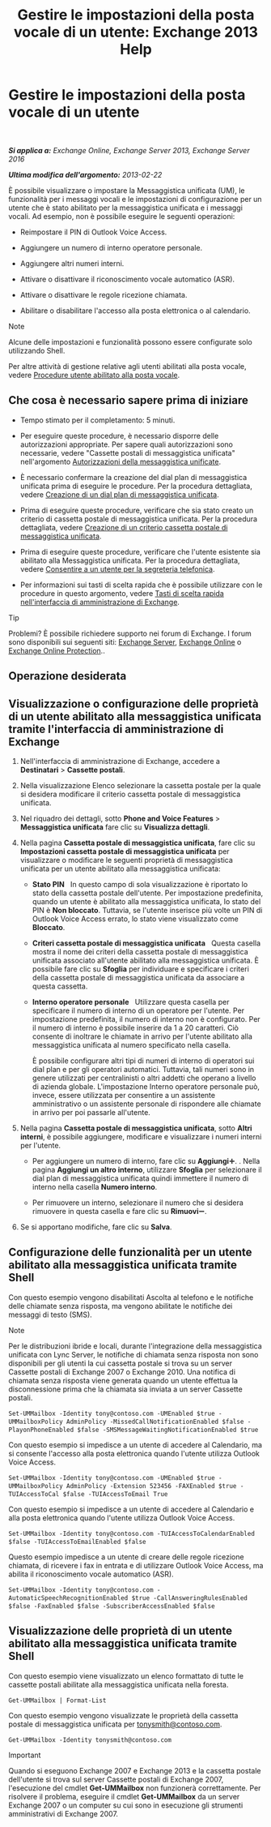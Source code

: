 ﻿---
title: 'Gestire le impostazioni della posta vocale di un utente: Exchange 2013 Help'
TOCTitle: Gestire le impostazioni della posta vocale di un utente
ms:assetid: 73957938-048a-4f9c-bd0f-a3c2c3dcd638
ms:mtpsurl: https://technet.microsoft.com/it-it/library/Aa998851(v=EXCHG.150)
ms:contentKeyID: 50480979
ms.date: 05/22/2018
mtps_version: v=EXCHG.150
ms.translationtype: MT
---

# Gestire le impostazioni della posta vocale di un utente

 

_**Si applica a:** Exchange Online, Exchange Server 2013, Exchange Server 2016_

_**Ultima modifica dell'argomento:** 2013-02-22_

È possibile visualizzare o impostare la Messaggistica unificata (UM), le funzionalità per i messaggi vocali e le impostazioni di configurazione per un utente che è stato abilitato per la messaggistica unificata e i messaggi vocali. Ad esempio, non è possibile eseguire le seguenti operazioni:

  - Reimpostare il PIN di Outlook Voice Access.

  - Aggiungere un numero di interno operatore personale.

  - Aggiungere altri numeri interni.

  - Attivare o disattivare il riconoscimento vocale automatico (ASR).

  - Attivare o disattivare le regole ricezione chiamata.

  - Abilitare o disabilitare l'accesso alla posta elettronica o al calendario.


> [!NOTE]
> Alcune delle impostazioni e funzionalità possono essere configurate solo utilizzando Shell.



Per altre attività di gestione relative agli utenti abilitati alla posta vocale, vedere [Procedure utente abilitato alla posta vocale](voice-mail-enabled-user-procedures-exchange-2013-help.md).

## Che cosa è necessario sapere prima di iniziare

  - Tempo stimato per il completamento: 5 minuti.

  - Per eseguire queste procedure, è necessario disporre delle autorizzazioni appropriate. Per sapere quali autorizzazioni sono necessarie, vedere "Cassette postali di messaggistica unificata" nell'argomento [Autorizzazioni della messaggistica unificate](unified-messaging-permissions-exchange-2013-help.md).

  - È necessario confermare la creazione del dial plan di messaggistica unificata prima di eseguire le procedure. Per la procedura dettagliata, vedere [Creazione di un dial plan di messaggistica unificata](create-a-um-dial-plan-exchange-2013-help.md).

  - Prima di eseguire queste procedure, verificare che sia stato creato un criterio di cassetta postale di messaggistica unificata. Per la procedura dettagliata, vedere [Creazione di un criterio cassetta postale di messaggistica unificata](create-a-um-mailbox-policy-exchange-2013-help.md).

  - Prima di eseguire queste procedure, verificare che l'utente esistente sia abilitato alla Messaggistica unificata. Per la procedura dettagliata, vedere [Consentire a un utente per la segreteria telefonica](enable-a-user-for-voice-mail-exchange-2013-help.md).

  - Per informazioni sui tasti di scelta rapida che è possibile utilizzare con le procedure in questo argomento, vedere [Tasti di scelta rapida nell'interfaccia di amministrazione di Exchange](keyboard-shortcuts-in-the-exchange-admin-center-exchange-online-protection-help.md).


> [!TIP]
> Problemi? È possibile richiedere supporto nei forum di Exchange. I forum sono disponibili sui seguenti siti: <A href="https://go.microsoft.com/fwlink/p/?linkid=60612">Exchange Server</A>, <A href="https://go.microsoft.com/fwlink/p/?linkid=267542">Exchange Online</A> o <A href="https://go.microsoft.com/fwlink/p/?linkid=285351">Exchange Online Protection</A>..



## Operazione desiderata

## Visualizzazione o configurazione delle proprietà di un utente abilitato alla messaggistica unificata tramite l'interfaccia di amministrazione di Exchange

1.  Nell'interfaccia di amministrazione di Exchange, accedere a **Destinatari** \> **Cassette postali**.

2.  Nella visualizzazione Elenco selezionare la cassetta postale per la quale si desidera modificare il criterio cassetta postale di messaggistica unificata.

3.  Nel riquadro dei dettagli, sotto **Phone and Voice Features** \> **Messaggistica unificata** fare clic su **Visualizza dettagli**.

4.  Nella pagina **Cassetta postale di messaggistica unificata**, fare clic su **Impostazioni cassetta postale di messaggistica unificata** per visualizzare o modificare le seguenti proprietà di messaggistica unificata per un utente abilitato alla messaggistica unificata:
    
      - **Stato PIN**   In questo campo di sola visualizzazione è riportato lo stato della cassetta postale dell'utente. Per impostazione predefinita, quando un utente è abilitato alla messaggistica unificata, lo stato del PIN è **Non bloccato**. Tuttavia, se l'utente inserisce più volte un PIN di Outlook Voice Access errato, lo stato viene visualizzato come **Bloccato**.
    
      - **Criteri cassetta postale di messaggistica unificata**   Questa casella mostra il nome dei criteri della cassetta postale di messaggistica unificata associato all'utente abilitato alla messaggistica unificata. È possibile fare clic su **Sfoglia** per individuare e specificare i criteri della cassetta postale di messaggistica unificata da associare a questa cassetta.
    
      - **Interno operatore personale**   Utilizzare questa casella per specificare il numero di interno di un operatore per l'utente. Per impostazione predefinita, il numero di interno non è configurato. Per il numero di interno è possibile inserire da 1 a 20 caratteri. Ciò consente di inoltrare le chiamate in arrivo per l'utente abilitato alla messaggistica unificata al numero specificato nella casella.
        
        È possibile configurare altri tipi di numeri di interno di operatori sui dial plan e per gli operatori automatici. Tuttavia, tali numeri sono in genere utilizzati per centralinisti o altri addetti che operano a livello di azienda globale. L'impostazione Interno operatore personale può, invece, essere utilizzata per consentire a un assistente amministrativo o un assistente personale di rispondere alle chiamate in arrivo per poi passarle all'utente.

5.  Nella pagina **Cassetta postale di messaggistica unificata**, sotto **Altri interni**, è possibile aggiungere, modificare e visualizzare i numeri interni per l'utente.
    
      - Per aggiungere un numero di interno, fare clic su **Aggiungi**![Icona Aggiungi](images/JJ218640.c1e75329-d6d7-4073-a27d-498590bbb558(EXCHG.150).gif "Icona Aggiungi"). . Nella pagina **Aggiungi un altro interno**, utilizzare **Sfoglia** per selezionare il dial plan di messaggistica unificata quindi immettere il numero di interno nella casella **Numero interno**.
    
      - Per rimuovere un interno, selezionare il numero che si desidera rimuovere in questa casella e fare clic su **Rimuovi**![Icona Rimuovi](images/JJ657492.479b6ced-8d64-4277-a725-f17fea202b28(EXCHG.150).gif "Icona Rimuovi").

6.  Se si apportano modifiche, fare clic su **Salva**.

## Configurazione delle funzionalità per un utente abilitato alla messaggistica unificata tramite Shell

Con questo esempio vengono disabilitati Ascolta al telefono e le notifiche delle chiamate senza risposta, ma vengono abilitate le notifiche dei messaggi di testo (SMS).


> [!NOTE]
> Per le distribuzioni ibride e locali, durante l'integrazione della messaggistica unificata con Lync Server, le notifiche di chiamata senza risposta non sono disponibili per gli utenti la cui cassetta postale si trova su un server Cassette postali di Exchange 2007 o Exchange 2010. Una notifica di chiamata senza risposta viene generata quando un utente effettua la disconnessione prima che la chiamata sia inviata a un server Cassette postali.



    Set-UMMailbox -Identity tony@contoso.com -UMEnabled $true -UMMailboxPolicy AdminPolicy -MissedCallNotificationEnabled $false -PlayonPhoneEnabled $false -SMSMessageWaitingNotificationEnabled $true

Con questo esempio si impedisce a un utente di accedere al Calendario, ma si consente l'accesso alla posta elettronica quando l'utente utilizza Outlook Voice Access.

    Set-UMMailbox -Identity tony@contoso.com -UMEnabled $true -UMMailboxPolicy AdminPolicy -Extension 523456 -FAXEnabled $true -TUIAccessToCal $false -TUIAccessToEmail True

Con questo esempio si impedisce a un utente di accedere al Calendario e alla posta elettronica quando l'utente utilizza Outlook Voice Access.

    Set-UMMailbox -Identity tony@contoso.com -TUIAccessToCalendarEnabled $false -TUIAccessToEmailEnabled $false

Questo esempio impedisce a un utente di creare delle regole ricezione chiamata, di ricevere i fax in entrata e di utilizzare Outlook Voice Access, ma abilita il riconoscimento vocale automatico (ASR).

    Set-UMMailbox -Identity tony@contoso.com -AutomaticSpeechRecognitionEnabled $true -CallAnsweringRulesEnabled $false -FaxEnabled $false -SubscriberAccessEnabled $false 

## Visualizzazione delle proprietà di un utente abilitato alla messaggistica unificata tramite Shell

Con questo esempio viene visualizzato un elenco formattato di tutte le cassette postali abilitate alla messaggistica unificata nella foresta.

    Get-UMMailbox | Format-List

Con questo esempio vengono visualizzate le proprietà della cassetta postale di messaggistica unificata per tonysmith@contoso.com.

    Get-UMMailbox -Identity tonysmith@contoso.com


> [!IMPORTANT]
> Quando si eseguono Exchange 2007 e Exchange 2013 e la cassetta postale dell'utente si trova sul server Cassette postali di Exchange 2007, l'esecuzione del cmdlet <STRONG>Get-UMMailbox</STRONG> non funzionerà correttamente. Per risolvere il problema, eseguire il cmdlet <STRONG>Get-UMMailbox</STRONG> da un server Exchange 2007 o un computer su cui sono in esecuzione gli strumenti amministrativi di Exchange 2007.


